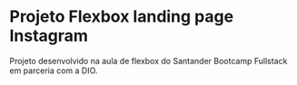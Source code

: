 # Projeto Flexbox landing page Instagram
Projeto desenvolvido na aula de flexbox do Santander Bootcamp Fullstack em parceria com a DIO.
